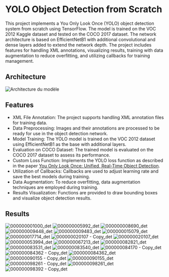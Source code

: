 # YOLO Object Detection from Scratch

This project implements a You Only Look Once (YOLO) object detection system from scratch using TensorFlow. The model is trained on the VOC 2012 Kaggle dataset and tested on the COCO 2017 dataset. The network architecture is based on EfficientNetB1 with additional convolutional and dense layers added to extend the network depth. The project includes features for handling XML annotations, visualizing results, training with data augmentation to reduce overfitting, and utilizing callbacks for training management.

## Architecture
![Architecture du modèle](https://github.com/HaykelBargouguy/Projects/assets/98351985/2cb1aaa3-b618-42be-8c5a-f2e7190023f7)

## Features

- XML File Annotation: The project supports handling XML annotation files for training data.
- Data Preprocessing: Images and their annotations are processed to be ready for use in the object detection network.
- Model Training: The YOLO model is trained on the VOC 2012 dataset using EfficientNetB1 as the base with additional layers.
- Evaluation on COCO Dataset: The trained model is evaluated on the COCO 2017 dataset to assess its performance.
- Custom Loss Function: Implements the YOLO loss function as described in the paper [You Only Look Once: Unified, Real-Time Object Detection](https://pjreddie.com/media/files/papers/yolo_1.pdf).
- Utilization of Callbacks: Callbacks are used to adjust learning rate and save the best models during training.
- Data Augmentation: To reduce overfitting, data augmentation techniques are employed during training.
- Results Visualization: Functions are provided to draw bounding boxes and visualize object detection results.

## Results 

![000000001000_det](https://github.com/HaykelBargouguy/Projects/assets/98351985/540bec0b-3e3a-4f7b-aa55-ea0de417d427)
![000000005992_det](https://github.com/HaykelBargouguy/Projects/assets/98351985/98c90a78-5252-4161-bab3-bd16366e9a9d)
![000000008690_det](https://github.com/HaykelBargouguy/Projects/assets/98351985/ac5511da-1967-42ec-a758-4b6e3724db08)
![000000009448_det](https://github.com/HaykelBargouguy/Projects/assets/98351985/17d911a5-f70c-43c0-b5db-66f70b1cbcc5)
![000000009483_det](https://github.com/HaykelBargouguy/Projects/assets/98351985/4815ff01-c613-4d6f-adfc-2f77bdac30e7)
![000000015079_det](https://github.com/HaykelBargouguy/Projects/assets/98351985/6f893731-078a-4043-8b19-2cc3308ffce9)
![000000017714_det](https://github.com/HaykelBargouguy/Projects/assets/98351985/64b65d90-5317-4687-b71b-dea5f6b54564)
![000000020107 - Copy_det](https://github.com/HaykelBargouguy/Projects/assets/98351985/befd7817-5ac7-4390-b24f-21bed6504aea)
![000000020107_det](https://github.com/HaykelBargouguy/Projects/assets/98351985/51e1015f-1bb5-4a0b-8c73-9dd61d83e4ba)
![000000053994_det](https://github.com/HaykelBargouguy/Projects/assets/98351985/83c3e04e-9d77-41ce-bf10-a2d05f175175)
![000000067213_det](https://github.com/HaykelBargouguy/Projects/assets/98351985/39a97bfd-6ab8-45cf-b59f-2b81b8fa6994)
![000000082821_det](https://github.com/HaykelBargouguy/Projects/assets/98351985/d3d1e3b8-bf89-49a9-8c01-d50f76b8f9ca)
![000000083531_det](https://github.com/HaykelBargouguy/Projects/assets/98351985/6c6fdf81-1297-4e5d-9a1c-6ab1d196f276)
![000000083540_det](https://github.com/HaykelBargouguy/Projects/assets/98351985/7e0a3598-c831-45e9-9338-345088020fa4)
![000000084170 - Copy_det](https://github.com/HaykelBargouguy/Projects/assets/98351985/898c7b32-45e8-4b9a-bac2-fcfbd7c0f1bf)
![000000084362 - Copy_det](https://github.com/HaykelBargouguy/Projects/assets/98351985/38c4e7dd-c694-4c09-b832-a67af45d61f4)
![000000084362_det](https://github.com/HaykelBargouguy/Projects/assets/98351985/92530576-3f27-4743-bf57-35f3a5e5f7fc)
![000000090155 - Copy_det](https://github.com/HaykelBargouguy/Projects/assets/98351985/a6ed490d-dc26-425c-a79d-6f69fc2edba6)
![000000090155_det](https://github.com/HaykelBargouguy/Projects/assets/98351985/e54b7a36-3d81-4649-b08e-564d652135c0)
![000000098261 - Copy_det](https://github.com/HaykelBargouguy/Projects/assets/98351985/a06a4877-a734-40e3-a4c1-455787e63c0a)
![000000098261_det](https://github.com/HaykelBargouguy/Projects/assets/98351985/334cd441-4918-4a37-ae36-92990de4eed6)
![000000098392 - Copy_det](https://github.com/HaykelBargouguy/Projects/assets/98351985/90cc788d-0a06-47a0-bd2d-f2e277b7f6fe)

